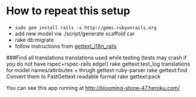 How to repeat this setup
========================
 - `sudo gem install rails -s http://gems.rubyonrails.org`
 - add new model via ./script/generate scaffold car
 - rake db:migrate
 - follow instructions from [gettext_i18n_rails](http://github.com/grosser/gettext_i18n_rails)

###Find all translations
translations used while testing (tests may crash if you do not have rspec+rspec-rails edge!)
    rake gettext:test_log
translations for model names/attributes + thrugh gettext-ruby-parser
    rake gettext:find
Convert them to FastGettext readable format
    rake gettext:pack

You can see this app running at http://blooming-stone-47.heroku.com/
